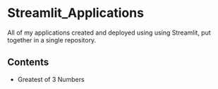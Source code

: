 # Streamlit_Applications
All of my applications created and deployed using using Streamlit, put together in a single repository.
## Contents
- Greatest of 3 Numbers

